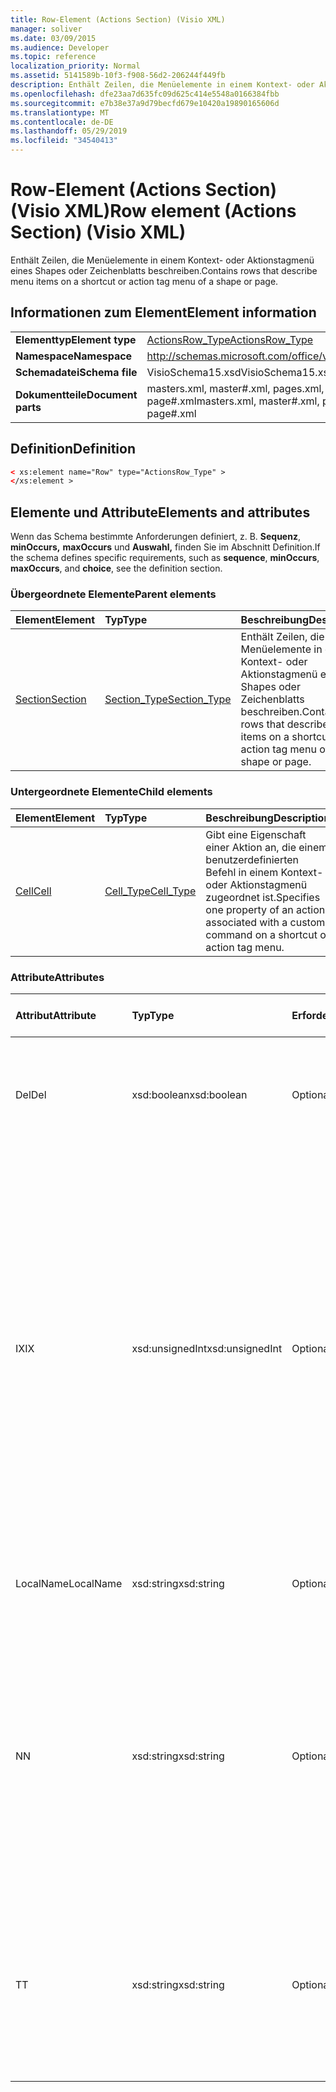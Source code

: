```yaml
---
title: Row-Element (Actions Section) (Visio XML)
manager: soliver
ms.date: 03/09/2015
ms.audience: Developer
ms.topic: reference
localization_priority: Normal
ms.assetid: 5141589b-10f3-f908-56d2-206244f449fb
description: Enthält Zeilen, die Menüelemente in einem Kontext- oder Aktionstagmenü eines Shapes oder Zeichenblatts beschreiben.
ms.openlocfilehash: dfe23aa7d635fc09d625c414e5548a0166384fbb
ms.sourcegitcommit: e7b38e37a9d79becfd679e10420a19890165606d
ms.translationtype: MT
ms.contentlocale: de-DE
ms.lasthandoff: 05/29/2019
ms.locfileid: "34540413"
---
```

# <a name="row-element-actions-section-visio-xml"></a><span data-ttu-id="df8c2-103">Row-Element (Actions Section) (Visio XML)</span><span class="sxs-lookup"><span data-stu-id="df8c2-103">Row element (Actions Section) (Visio XML)</span></span>

<span data-ttu-id="df8c2-104">Enthält Zeilen, die Menüelemente in einem Kontext- oder Aktionstagmenü eines Shapes oder Zeichenblatts beschreiben.</span><span class="sxs-lookup"><span data-stu-id="df8c2-104">Contains rows that describe menu items on a shortcut or action tag menu of a shape or page.</span></span>
  
## <a name="element-information"></a><span data-ttu-id="df8c2-105">Informationen zum Element</span><span class="sxs-lookup"><span data-stu-id="df8c2-105">Element information</span></span>

|||
|:-----|:-----|
|<span data-ttu-id="df8c2-106">**Elementtyp**</span><span class="sxs-lookup"><span data-stu-id="df8c2-106">**Element type**</span></span> <br/> |[<span data-ttu-id="df8c2-107">ActionsRow_Type</span><span class="sxs-lookup"><span data-stu-id="df8c2-107">ActionsRow_Type</span></span>](actionsrow_type-complextypevisio-xml.md) <br/> |
|<span data-ttu-id="df8c2-108">**Namespace**</span><span class="sxs-lookup"><span data-stu-id="df8c2-108">**Namespace**</span></span> <br/> |http://schemas.microsoft.com/office/visio/2012/main  <br/> |
|<span data-ttu-id="df8c2-109">**Schemadatei**</span><span class="sxs-lookup"><span data-stu-id="df8c2-109">**Schema file**</span></span> <br/> |<span data-ttu-id="df8c2-110">VisioSchema15.xsd</span><span class="sxs-lookup"><span data-stu-id="df8c2-110">VisioSchema15.xsd</span></span>  <br/> |
|<span data-ttu-id="df8c2-111">**Dokumentteile**</span><span class="sxs-lookup"><span data-stu-id="df8c2-111">**Document parts**</span></span> <br/> |<span data-ttu-id="df8c2-112">masters.xml, master#.xml, pages.xml, page#.xml</span><span class="sxs-lookup"><span data-stu-id="df8c2-112">masters.xml, master#.xml, pages.xml, page#.xml</span></span>  <br/> |
   
## <a name="definition"></a><span data-ttu-id="df8c2-113">Definition</span><span class="sxs-lookup"><span data-stu-id="df8c2-113">Definition</span></span>

```XML
< xs:element name="Row" type="ActionsRow_Type" >
</xs:element >
```

## <a name="elements-and-attributes"></a><span data-ttu-id="df8c2-114">Elemente und Attribute</span><span class="sxs-lookup"><span data-stu-id="df8c2-114">Elements and attributes</span></span>

<span data-ttu-id="df8c2-115">Wenn das Schema bestimmte Anforderungen definiert, z. B. **Sequenz**, **minOccurs,** **maxOccurs** und **Auswahl,** finden Sie im Abschnitt Definition.</span><span class="sxs-lookup"><span data-stu-id="df8c2-115">If the schema defines specific requirements, such as **sequence**, **minOccurs**, **maxOccurs**, and **choice**, see the definition section.</span></span> 
  
### <a name="parent-elements"></a><span data-ttu-id="df8c2-116">Übergeordnete Elemente</span><span class="sxs-lookup"><span data-stu-id="df8c2-116">Parent elements</span></span>

|<span data-ttu-id="df8c2-117">**Element**</span><span class="sxs-lookup"><span data-stu-id="df8c2-117">**Element**</span></span>|<span data-ttu-id="df8c2-118">**Typ**</span><span class="sxs-lookup"><span data-stu-id="df8c2-118">**Type**</span></span>|<span data-ttu-id="df8c2-119">**Beschreibung**</span><span class="sxs-lookup"><span data-stu-id="df8c2-119">**Description**</span></span>|
|:-----|:-----|:-----|
|[<span data-ttu-id="df8c2-120">Section</span><span class="sxs-lookup"><span data-stu-id="df8c2-120">Section</span></span>](section-element-sheet_type-complextypevisio-xml.md) <br/> |[<span data-ttu-id="df8c2-121">Section_Type</span><span class="sxs-lookup"><span data-stu-id="df8c2-121">Section_Type</span></span>](section_type-complextypevisio-xml.md) <br/> |<span data-ttu-id="df8c2-122">Enthält Zeilen, die Menüelemente in einem Kontext- oder Aktionstagmenü eines Shapes oder Zeichenblatts beschreiben.</span><span class="sxs-lookup"><span data-stu-id="df8c2-122">Contains rows that describe menu items on a shortcut or action tag menu of a shape or page.</span></span>  <br/> |
   
### <a name="child-elements"></a><span data-ttu-id="df8c2-123">Untergeordnete Elemente</span><span class="sxs-lookup"><span data-stu-id="df8c2-123">Child elements</span></span>

|<span data-ttu-id="df8c2-124">**Element**</span><span class="sxs-lookup"><span data-stu-id="df8c2-124">**Element**</span></span>|<span data-ttu-id="df8c2-125">**Typ**</span><span class="sxs-lookup"><span data-stu-id="df8c2-125">**Type**</span></span>|<span data-ttu-id="df8c2-126">**Beschreibung**</span><span class="sxs-lookup"><span data-stu-id="df8c2-126">**Description**</span></span>|
|:-----|:-----|:-----|
|[<span data-ttu-id="df8c2-127">Cell</span><span class="sxs-lookup"><span data-stu-id="df8c2-127">Cell</span></span>](cell-element-actions-rowvisio-xml.md) <br/> |[<span data-ttu-id="df8c2-128">Cell_Type</span><span class="sxs-lookup"><span data-stu-id="df8c2-128">Cell_Type</span></span>](cell_type-complextypevisio-xml.md) <br/> |<span data-ttu-id="df8c2-129">Gibt eine Eigenschaft einer Aktion an, die einem benutzerdefinierten Befehl in einem Kontext- oder Aktionstagmenü zugeordnet ist.</span><span class="sxs-lookup"><span data-stu-id="df8c2-129">Specifies one property of an action associated with a custom command on a shortcut or action tag menu.</span></span>  <br/> |
   
### <a name="attributes"></a><span data-ttu-id="df8c2-130">Attribute</span><span class="sxs-lookup"><span data-stu-id="df8c2-130">Attributes</span></span>

|<span data-ttu-id="df8c2-131">**Attribut**</span><span class="sxs-lookup"><span data-stu-id="df8c2-131">**Attribute**</span></span>|<span data-ttu-id="df8c2-132">**Typ**</span><span class="sxs-lookup"><span data-stu-id="df8c2-132">**Type**</span></span>|<span data-ttu-id="df8c2-133">**Erforderlich**</span><span class="sxs-lookup"><span data-stu-id="df8c2-133">**Required**</span></span>|<span data-ttu-id="df8c2-134">**Beschreibung**</span><span class="sxs-lookup"><span data-stu-id="df8c2-134">**Description**</span></span>|<span data-ttu-id="df8c2-135">**Mögliche Werte**</span><span class="sxs-lookup"><span data-stu-id="df8c2-135">**Possible values**</span></span>|
|:-----|:-----|:-----|:-----|:-----|
|<span data-ttu-id="df8c2-136">Del</span><span class="sxs-lookup"><span data-stu-id="df8c2-136">Del</span></span>  <br/> |<span data-ttu-id="df8c2-137">xsd:boolean</span><span class="sxs-lookup"><span data-stu-id="df8c2-137">xsd:boolean</span></span>  <br/> |<span data-ttu-id="df8c2-138">Optional</span><span class="sxs-lookup"><span data-stu-id="df8c2-138">optional</span></span>  <br/> |<span data-ttu-id="df8c2-139">Gibt an, ob eine Zeile, die andernfalls von einem Master-Shape geerbt würde, gelöscht wurde.</span><span class="sxs-lookup"><span data-stu-id="df8c2-139">Specifies whether a row that would otherwise be inherited from a master shape has been deleted.</span></span>  <br/> |<span data-ttu-id="df8c2-140">Werte des typs xsd:boolean.</span><span class="sxs-lookup"><span data-stu-id="df8c2-140">Values of the xsd:boolean type.</span></span>  <br/> |
|<span data-ttu-id="df8c2-141">IX</span><span class="sxs-lookup"><span data-stu-id="df8c2-141">IX</span></span>  <br/> |<span data-ttu-id="df8c2-142">xsd:unsignedInt</span><span class="sxs-lookup"><span data-stu-id="df8c2-142">xsd:unsignedInt</span></span>  <br/> |<span data-ttu-id="df8c2-143">Optional</span><span class="sxs-lookup"><span data-stu-id="df8c2-143">optional</span></span>  <br/> |<span data-ttu-id="df8c2-144">Gibt den 1-basierten Bezeichner für die Zeile an.</span><span class="sxs-lookup"><span data-stu-id="df8c2-144">Specifies the one-based identifier for the row.</span></span> <span data-ttu-id="df8c2-145">Er sollte unqiue und größer als andere Bezeichner im gleichen Abschnitt sein. Das IX-Attribut wird nur für die Abschnitte Character, Connection, Field, FillGradient, Geometry, Layer, LineGradient, Paragraph, Reviewer, Scratch und Tabs verwendet.</span><span class="sxs-lookup"><span data-stu-id="df8c2-145">It should be unqiue and greater than other identifiers in the same section.The IX attribute is only used for the Character, Connection, Field, FillGradient, Geometry, Layer, LineGradient, Paragraph, Reviewer, Scratch, and Tabs sections.</span></span> <span data-ttu-id="df8c2-146">Eine Zeile kann nur eines der IX- oder N-Attribute aufweisen.</span><span class="sxs-lookup"><span data-stu-id="df8c2-146">A row can only have one of the IX or N attributes.</span></span>  <br/> |<span data-ttu-id="df8c2-147">Werte des xsd:unsignedInt-Typs.</span><span class="sxs-lookup"><span data-stu-id="df8c2-147">Values of the xsd:unsignedInt type.</span></span>  <br/> |
|<span data-ttu-id="df8c2-148">LocalName</span><span class="sxs-lookup"><span data-stu-id="df8c2-148">LocalName</span></span>  <br/> |<span data-ttu-id="df8c2-149">xsd:string</span><span class="sxs-lookup"><span data-stu-id="df8c2-149">xsd:string</span></span>  <br/> |<span data-ttu-id="df8c2-150">Optional</span><span class="sxs-lookup"><span data-stu-id="df8c2-150">optional</span></span>  <br/> |<span data-ttu-id="df8c2-151">Gibt den eindeutigen sprachabhängigen Namen der Zeile an.</span><span class="sxs-lookup"><span data-stu-id="df8c2-151">Specifies the unique language-dependent name of the row.</span></span>  <br/> |<span data-ttu-id="df8c2-152">Werte des xsd:string-Typs.</span><span class="sxs-lookup"><span data-stu-id="df8c2-152">Values of the xsd:string type.</span></span>  <br/> |
|<span data-ttu-id="df8c2-153">N</span><span class="sxs-lookup"><span data-stu-id="df8c2-153">N</span></span>  <br/> |<span data-ttu-id="df8c2-154">xsd:string</span><span class="sxs-lookup"><span data-stu-id="df8c2-154">xsd:string</span></span>  <br/> |<span data-ttu-id="df8c2-155">Optional</span><span class="sxs-lookup"><span data-stu-id="df8c2-155">optional</span></span>  <br/> |<span data-ttu-id="df8c2-156">Gibt den eindeutigen sprachunabhängigen Namen der Zeile an. Das N-Attribut wird nur für die Abschnitte User, Property, Actions, Control, Connection, Hyperlink und ActionTag verwendet.</span><span class="sxs-lookup"><span data-stu-id="df8c2-156">Specifies the unique language-independent name of the row.The N attribute is only used for the User, Property, Actions, Control, Connection, Hyperlink, and ActionTag sections.</span></span> <span data-ttu-id="df8c2-157">Eine Zeile kann nur eines der IX- oder N-Attribute aufweisen.</span><span class="sxs-lookup"><span data-stu-id="df8c2-157">A row can only have one of the IX or N attributes.</span></span>  <br/> |<span data-ttu-id="df8c2-158">Werte des xsd:string-Typs.</span><span class="sxs-lookup"><span data-stu-id="df8c2-158">Values of the xsd:string type.</span></span>  <br/> |
|<span data-ttu-id="df8c2-159">T</span><span class="sxs-lookup"><span data-stu-id="df8c2-159">T</span></span>  <br/> |<span data-ttu-id="df8c2-160">xsd:string</span><span class="sxs-lookup"><span data-stu-id="df8c2-160">xsd:string</span></span>  <br/> |<span data-ttu-id="df8c2-161">Optional</span><span class="sxs-lookup"><span data-stu-id="df8c2-161">optional</span></span>  <br/> |<span data-ttu-id="df8c2-162">Gibt den Typ des geometrischen Pfads an, der durch die Zeile dargestellt und in der Geometrievisualisierung verwendet wird.</span><span class="sxs-lookup"><span data-stu-id="df8c2-162">Specifies the type of the geometric path represented by the row and used in geometry visualization.</span></span> <span data-ttu-id="df8c2-163">Das T-Attribut wird nur für den Abschnitt Geometry verwendet.</span><span class="sxs-lookup"><span data-stu-id="df8c2-163">The T attribute is only used for the Geometry section.</span></span>  <br/> |<span data-ttu-id="df8c2-164">Werte des xsd:string-Typs.</span><span class="sxs-lookup"><span data-stu-id="df8c2-164">Values of the xsd:string type.</span></span>  <br/> |
   

